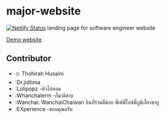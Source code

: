# major-website

[![Netlify Status](https://api.netlify.com/api/v1/badges/4f22bb56-5b41-48e4-8bd4-90e7deaac9c9/deploy-status)](https://app.netlify.com/sites/swe-wu/deploys)
landing page for software engineer website

[Demo website](https://swe-wu.netlify.app/)

## Contributor

- :snowman: Thohirah Husaini
- :Dr.jidtima
- :Lolipopz -หิวไก่ทอด
- :Whanchalerm -ก็มาดิค้าบ
- :Wanchai: WanchaiChaiwan กินที่ร้านตี๋น้อย พี่เต้พี่ไอซ์พี่ภูมิเลี้ยงชาบู
- :EXperience -ขอบคุณครับ
